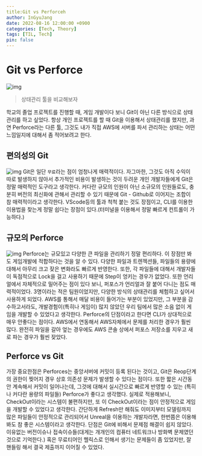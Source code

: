 ```yaml
---
title:Git vs Perforceh 
author: InGyuJang
date: 2022-08-16 12:00:00 +0900
categories: [Tech, Theory]
tags: [TIL, Tech]
pin: false
---
```


# Git vs Perforce
![img](https://media.giphy.com/media/BDUlTr7FR9wWJtoor4/giphy.gif)
> 상태관리 툴을 비교해보자

학교의 졸업 프로젝트를 진행할 때, 게임 개발이다 보니 Git이 아닌 다른 방식으로 상태관리를 하고 싶었다.
항상 개인 프로젝트를 할 때 Git을 이용해서 상태관리를 했지만, 과연 Perforce라는 다른 툴, 그것도 내가 직접 AWS에 서버를 파서 관리하는 상태는 어떤 느낌일지에 대해서 좀 적어보려고 한다.

## 편의성의 Git

![img](https://upload.wikimedia.org/wikipedia/commons/thumb/e/e0/Git-logo.svg/2560px-Git-logo.svg.png)
Git은 일단 `무료`라는 점이 엄청나게 매력적이다. 자그마한, 그것도 아직 수익이 따로 발생하지 않아서 추가적인 비용이 발생하는 것이 두려운 개인 개발자들에게 Git은 정말 매력적인 도구라고 생각한다. 커다란 규모의 인원이 아닌 소규모의 인원들로도, 충분히 버전의 최신화에 관해서 관리할 수 있기 때문에 Git - Github로 이어지는 조합이 참 매력적이라고 생각한다.
VScode등의 툴과 척척 붙는 것도 장점이고, CLI를 이용한 이용법을 찾는게 정말 쉽다는 장점이 있다.(터미널을 이용해서 정말 빠르게 컨트롤이 가능하다.)

## 규모의 Perforce
![img](https://www.perforce.com/sites/default/files/styles/social_preview_image/public/image/2021-03/image-blog-what-is-perforce.jpg?itok=oA5lThve)
Perforce는 규모있고 다양한 큰 파일을 관리하기 정말 편리하다. 이 장점만 봐도 게임개발에 적합하다는 것을 알 수 있다. 다양한 파일과 트렌젝션들, 파일들의 용량에 대해서 아무리 크고 잦은 변화라도 빠르게 반영한다. 또한, 각 파일들에 대해서 개발자들이 독점적으로 Lock을 걸고 사용하기 때문에 Step이 엉키는 경우가 없었다.
또한 언리얼에서 자체적으로 밀어주는 점이 있다 보니, 퍼포스가 언리얼과 잘 붙어 다니는 점도 매력적이었다. 3명이라는 적은 팀원이었지만, 다양한 방식의 상태관리를 체험하고 싶어서 사용하게 되었다. AWS를 통해서 매달 비용이 들어가는 부분이 있었지만, 그 부분을 감수하고서라도, 개발경험이(특히나 게임이) 많지 않았던 우리 팀에서 많은 소음 없이 게임을 개발할 수 있었다고 생각한다.
Perforce의  단점이라고 한다면 CLI가 상대적으로 매우 안좋다는 점이다. AWS에서 연동해서 AWS자체에서 문제를 처리한 경우가 훨씬 많다. 완전히 파일을 갈아 엎는 경우에도 AWS 콘솔 상에서 퍼포스 저장소를 지우고 새로 파는 경우가 훨씬 잦았다.

## Perforce vs Git
가장 중요한점은 Perforces는 중앙서버에 커밋이 등록 된다는 것이고, Git은 Reop단계의 권한이 찢어지 경우 상호 의존성 문제가 발생할 수 있다는 점이다. 또한 짧은 시간동안 계속해서 커밋이 일어나는데, 그것에 대해서 실시간으로 빠르게 반영할 수 있는 (특히나 커다란 용량의 파일들) Perforce가 좋다고 생각했다. 
실제로 적용해보니, CheckOut이라는 시스템이 불편하지만, 또 이 CheckOut이라는 점이 안정적으로 게임을 개발할 수 있었다고 생각한다.
간단하게 Refresh만 해줘도 이미지부터 모델링까지 많은 파일들이 안정적으로 관리되어서 Unreal을 이용하는 개발자라면, 한번쯤은 이용해봐도 참 좋은 시스템이라고 생각한다.
단점은 Git에 비해서 문제점 해결이 쉽지 않았다. 이유없는 버전이슈나 접속이슈들(대게는 개개인의 컴퓨터 네트워크나 방화벽 문제였던 것으로 기억한다.) 혹은 무료티어인 헬릭스로 인해서 생기는 문제들이 좀 있었지만, 잘 핸들링 해서 결국 제출까지 이어질 수 있었다.

